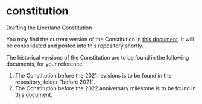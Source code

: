 # constitution
Drafting the Liberland Constitution

You may find the current version of the Constitution in [this document](https://docs.google.com/document/d/1RYgEHcb2oMgYJOa2MWUxe8E0aHRIgDpsiMG21MACIVg/edit#).
It will be consolidated and posted into this repository shortly.

The historical versions of the Constitution are to be found in the following documents, for your reference:
1. The Constitution before the 2021 revisions is to be found in the repository, folder "before 2021".
2. The Constitution before the 2022 anniversary milestone is to be found in [this document](https://docs.google.com/document/d/1XYfUNBRTn11Dy1N8G4yUC4JdbPTz4jlRKPwiRIrW9C4/edit#heading=h.xfki5fvfzdy1).
